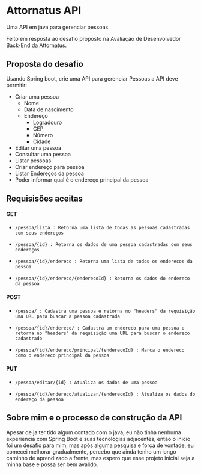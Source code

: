 # Attornatus API

Uma API em java para gerenciar pessoas.

Feito em resposta ao desafio proposto na Avaliação de Desenvolvedor Back-End da Attornatus.

## Proposta do desafio

Usando Spring boot, crie uma API para gerenciar Pessoas a API deve permitir:

- Criar uma pessoa
  - Nome
  - Data de nascimento
  - Endereço
    - Logradouro
    - CEP
    - Número
    - Cidade
- Editar uma pessoa
- Consultar uma pessoa
- Listar pessoas
- Criar endereço para pessoa
- Listar Endereços da pessoa
- Poder informar qual é o endereço principal da pessoa

## Requisisões aceitas

#### GET

- ```text
  /pessoa/lista : Retorna uma lista de todas as pessoas cadastradas com seus endereços 
  ```

- ```text
  /pessoa/{id} : Retorna os dados de uma pessoa cadastradas com seus endereços
  ```

- ```text
  /pessoa/{id}/endereco : Retorna uma lista de todos os enderecos da pessoa
  ```

- ```text
  /pessoa/{id}/endereco/{enderecoId} : Retorna os dados do endereco da pessoa
  ```

#### POST

- ```text
  /pessoa/ : Cadastra uma pessoa e retorna no "headers" da requisição uma URL para buscar a pessoa cadastrada
  ```

- ```text
  /pessoa/{id}/endereco/ : Cadastra um endereco para uma pessoa e retorna no "headers" da requisição uma URL para buscar o endereco cadastrado
  ```

- ```text
  /pessoa/{id}/endereco/principal/{enderecoId} : Marca o endereco como o endereco principal da pessoa
  ```

#### PUT

- ```text
  /pessoa/editar/{id} : Atualiza os dados de uma pessoa
  ```

- ```text
  /pessoa/{id}/endereco/atualizar/{enderecoId} : Atualiza os dados do endereço da pessoa
  ```

## Sobre mim e o processo de construção da API

Apesar de ja ter tido algum contado com o java, eu não tinha nenhuma experiencia com Spring Boot e suas tecnologias adjacentes,
então o início foi um desafio para mim, mas após alguma pesquisa e força de vontade, eu comecei melhorar gradualmente,
percebo que ainda tenho um longo caminho de aprendizado a frente, mas espero que esse projeto inicial seja a minha base
e possa ser bem avalido.
